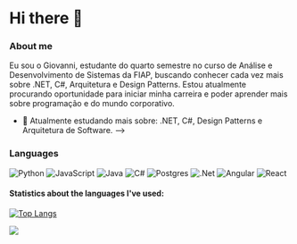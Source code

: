 # Hi there 👋

### About me
  Eu sou o Giovanni, estudante do quarto semestre no curso de Análise e Desenvolvimento de Sistemas da FIAP, buscando conhecer cada vez mais sobre .NET, C#, Arquitetura e Design Patterns. Estou atualmente procurando oportunidade para iniciar minha carreira e poder aprender mais sobre programação e do mundo corporativo.
  
  - 🌱 Atualmente estudando mais sobre: .NET, C#, Design Patterns e Arquitetura de Software.
  -->
  
### Languages
  ![Python](https://img.shields.io/badge/python-3670A0?style=for-the-badge&logo=python&logoColor=ffdd54)
  ![JavaScript](https://img.shields.io/badge/javascript-%23323330.svg?style=for-the-badge&logo=javascript&logoColor=%23F7DF1E)
  ![Java](https://img.shields.io/badge/java-%23ED8B00.svg?style=for-the-badge&logo=openjdk&logoColor=white)
  ![C#](https://img.shields.io/badge/c%23-%23239120.svg?style=for-the-badge&logo=csharp&logoColor=white)
  ![Postgres](https://img.shields.io/badge/postgres-%23316192.svg?style=for-the-badge&logo=postgresql&logoColor=white)
  ![.Net](https://img.shields.io/badge/.NET-5C2D91?style=for-the-badge&logo=.net&logoColor=white)
  ![Angular](https://img.shields.io/badge/angular-%23DD0031.svg?style=for-the-badge&logo=angular&logoColor=white)
  ![React](https://img.shields.io/badge/react-%2320232a.svg?style=for-the-badge&logo=react&logoColor=%2361DAFB)
  
  
#### Statistics about the languages I've used:<br>
  [![Top Langs](https://github-readme-stats.vercel.app/api/top-langs/?username=AdurraIS&layout=compact&hide=jupyter%20notebook,html)](https://github.com/anuraghazra/github-readme-stats)
<p><img align="left" src="https://github-readme-stats.vercel.app/api?username=AdurraIS&show_icons=true&theme=graywhite" /></p>



